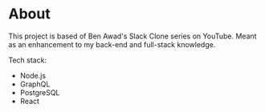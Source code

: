 # About
This project is based of Ben Awad's Slack Clone series on YouTube. Meant as an enhancement to my back-end and full-stack knowledge.

Tech stack: 
- Node.js
- GraphQL
- PostgreSQL
- React
